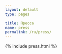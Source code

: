 ```yaml
---
layout: default
type: pages

title: Пресса
name: press
permalink: /ru/press/
---
```


{% include press.html %}
